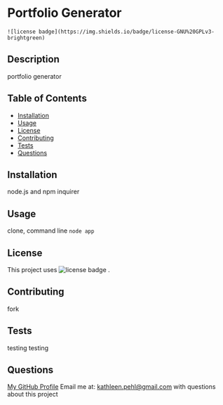
  # Portfolio Generator 
    ![license badge](https://img.shields.io/badge/license-GNU%20GPLv3-brightgreen)
    
  ## Description
  portfolio generator
  ## Table of Contents
  * [Installation](#installation)
  * [Usage](#usage)
  * [License](#license)
  * [Contributing](#contributing)
  * [Tests](#tests)
  * [Questions](#questions)
  ## Installation
  node.js and npm inquirer
  ## Usage
  clone, command line `node app`
  ## License
  This project uses 
    ![license badge](https://img.shields.io/badge/license-GNU%20GPLv3-brightgreen)
    .
  ## Contributing
  fork
  ## Tests
  testing testing
  ## Questions
  [My GitHub Profile](https://github.com/kpehl)
  Email me at: [kathleen.pehl@gmail.com](mailto:kathleen.pehl@gmail.com) with questions about this project
